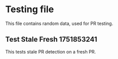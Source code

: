 # Testing file

This file contains random data, used for PR testing.


## Test Stale Fresh 1751853241

This tests stale PR detection on a fresh PR.
